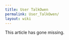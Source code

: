 ```yaml
---
title: User TalkOwen
permalink: User_TalkOwen/
layout: wiki
---
```


This article has gone missing.
